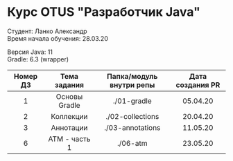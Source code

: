 # Курс OTUS "Разработчик Java"

Студент: Ланко Александр
<br>
Время начала обучения: 28.03.20


Версия Java: 11
<br>
Gradle: 6.3 (wrapper)

| Номер ДЗ | Тема задания  | Папка/модуль внутри репы | Дата создания PR |
| :------: | :----------:  | :----------------------: | :--------------: |
|     1    | Основы Gradle | ./01-gradle              |     05.04.20     |
|     2    |   Коллекции   | ./02-collections         |     20.04.20     |
|     3    |   Аннотации   | ./03-annotations         |     11.05.20     |
|     6    | ATM - часть 1 | ./06-atm                 |     23.05.20     |

